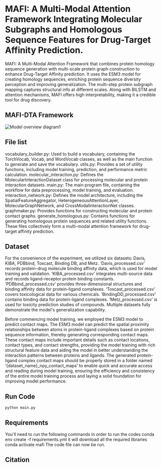 # MAFI: A Multi-Modal Attention Framework Integrating Molecular Subgraphs and Homologous Sequence Features for Drug-Target Affinity Prediction.


MAFI: A Multi-Modal Attention Framework that combines protein homology sequence generation with multi-scale protein graph construction to enhance Drug-Target Affinity prediction. It uses the ESM3 model for creating homology sequences, enriching protein sequence diversity perception and improving generalization. The multi-step protein subgraph mapping captures structural info at different scales. Along with BILSTM and attention mechanisms, MAFI offers high interpretability, making it a credible tool for drug discovery.


## MAFI-DTA Framework
![Model overview diagram1](https://github.com/user-attachments/assets/dee188e7-5bb6-437f-b7ef-a0b30dbe17b2)
 
## File list
vocabulary_builder.py: Used to build a vocabulary, containing the TorchVocab, Vocab, and WordVocab classes, as well as the main function to generate and save the vocabulary.
utils.py: Provides a set of utility functions, including model training, prediction, and performance metric calculation.
molecular_interaction.py: Defines the MolecularInteractionDataset class for processing molecular and protein interaction datasets.
main.py: The main program file, containing the workflow for data preprocessing, model training, and evaluation.
interaction_network.py: Defines the model architecture, including the SpatialFeatureAggregator, HeterogeneousAttentionLayer, MolecularGraphNetwork, and CrossModalInteractionNet classes.
graphmaker.py: Provides functions for constructing molecular and protein contact graphs.
generate_homologous.py: Contains functions for generating homologous protein sequences and related utility functions.
These files collectively form a multi-modal attention framework for drug-target affinity prediction.


## Dataset
For the convenience of the experiment, we utilized six datasets: Davis, KIBA, PDBbind, Toxcast, Binding DB, and Metz. ‘Davis_processed.csv’ records protein-drug molecule binding affinity data, which is used for model training and validation. ‘KIBA_processed.csv’ integrates multi-source data and records ligand-receptor protein binding constants. ‘PDBbind_processed.csv’ provides three-dimensional structures and binding affinity data for protein-ligand complexes. ‘Toxcast_processed.csv’ covers toxicological data for various chemicals. ‘BindingDD_processed.csv’ contains binding data for protein-ligand complexes. ‘Metz_processed.csv’ is used for toxicity prediction studies of compounds.
Multiple datasets fully demonstrate the model's generalization capability.


Before commencing model training, we employed the ESM3 model to predict contact maps. The ESM3 model can predict the spatial proximity relationships between atoms in protein-ligand complexes based on protein sequence information, thereby generating corresponding contact maps. These contact maps include important details such as contact locations, contact types, and contact strengths, providing the model training with rich structural feature data and aiding the model in better understanding the interaction patterns between proteins and ligands.
The generated protein-ligand complex contact maps should be properly stored in a folder named ‘{dataset_name}_npy_contact_maps’ to enable quick and accurate access and reading during model training, ensuring the efficiency and consistency of the entire model training process and laying a solid foundation for improving model performance.


## Run Code
```
python main.py 
```

## Requirements
You'll need to run the following commands in order to run the codes
conda env create -f requirements.yml
it will download all the required libraries
conda activate mafi
The code file can now be run.

## Citation


